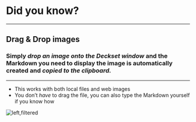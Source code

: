 # Did you know?

---

## Drag & Drop images

### Simply *drop an image onto the Deckset window* and the Markdown you need to display the image is automatically created and *copied to the clipboard.*

---

* This works with both local files and web images
* You don’t _have_ to drag the file, you can also type the Markdown yourself if you know how

![left,filtered](http://deckset-assets.s3-website-us-east-1.amazonaws.com/colnago1.jpg)
